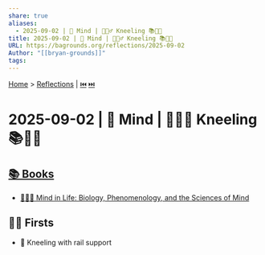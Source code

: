 ```yaml
---
share: true
aliases:
  - 2025-09-02 | 🧠 Mind | 🧎🏼‍♂️ Kneeling 📚👶🏼
title: 2025-09-02 | 🧠 Mind | 🧎🏼‍♂️ Kneeling 📚👶🏼
URL: https://bagrounds.org/reflections/2025-09-02
Author: "[[bryan-grounds]]"
tags:
---
```

[Home](../index.md) > [Reflections](./index.md) | [⏮️](./2025-09-01.md) [⏭️](./2025-09-03.md)  
# 2025-09-02 | 🧠 Mind | 🧎🏼‍♂️ Kneeling 📚👶🏼  
## [📚 Books](../books/index.md)  
- [🧠🌱🤔 Mind in Life: Biology, Phenomenology, and the Sciences of Mind](../books/mind-in-life-biology-phenomenology-and-the-sciences-of-mind.md)  
  
## 👶🏼 Firsts  
- 🚧 Kneeling with rail support